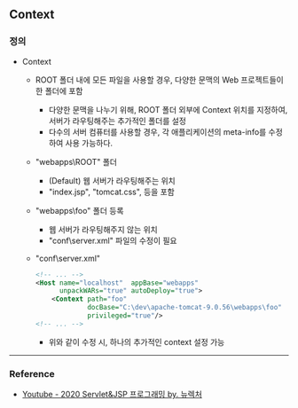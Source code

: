 ## Context

### 정의

- Context
  
  - ROOT 폴더 내에 모든 파일을 사용할 경우,  다양한 문맥의 Web 프로젝트들이 한 폴더에 포함
  
    - 다양한 문맥을 나누기 위해, ROOT 폴더 외부에 Context 위치를 지정하여, 서버가 라우팅해주는 추가적인 폴더를 설정
    - 다수의 서버 컴퓨터를 사용할 경우, 각 애플리케이션의 meta-info를 수정하여 사용 가능하다. 
  
  - "webapps\ROOT" 폴더
  
    - (Default) 웹 서버가 라우팅해주는 위치
    - "index.jsp", "tomcat.css", 등을 포함
  
  - "webapps\foo" 폴더 등록
  
    - 웹 서버가 라우팅해주지 않는 위치
    - "conf\server.xml" 파일의 수정이 필요
  
  - "conf\server.xml"
  
    ```xml
    <!-- ... -->
    <Host name="localhost"  appBase="webapps"
          unpackWARs="true" autoDeploy="true">
        <Context path="foo" 
                 docBase="C:\dev\apache-tomcat-9.0.56\webapps\foo"
                 privileged="true"/>
    <!-- ... -->
    ```
  
    - 위와 같이 수정 시, 하나의 추가적인 context 설정 가능
  

---

### Reference

- [Youtube - 2020 Servlet&JSP 프로그래밍 by. 뉴렉처](https://www.youtube.com/channel/UC5-ixpj8DioZqmrasj6Ihpw)